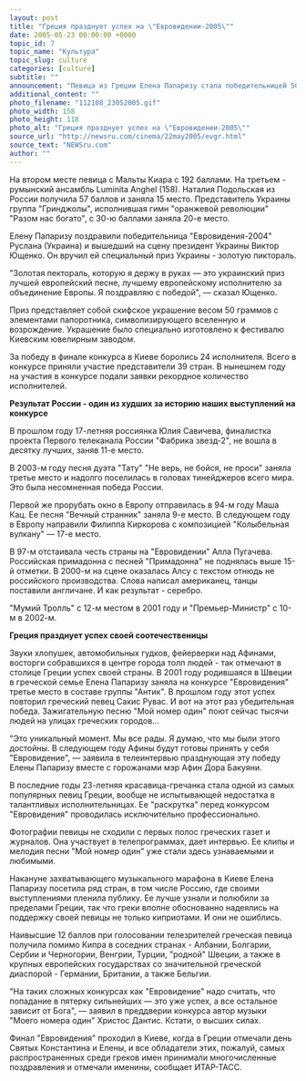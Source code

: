 ```yaml
---
layout: post
title: "Греция празднует успех на \"Евровидении-2005\""
date: 2005-05-23 00:00:00 +0000
topic_id: 7
topic_name: "Культура"
topic_slug: culture
categories: [culture]
subtitle: ""
announcement: "Певица из Греции Елена Папаризу стала победительницей 50-го песенного конкурса \"Евровидение-2005\", который завершился сегодня в Киеве. По итогам голосования она получила 230 баллов, сообщает ИТАР-ТАСС."
additional_content: ""
photo_filename: "112108_23052005.gif"
photo_width: 158
photo_height: 118
photo_alt: "Греция празднует успех на \"Евровидении-2005\""
source_url: "http://newsru.com/cinema/22may2005/evgr.html"
source_text: "NEWSru.com"
author: ""
---
```

На втором месте певица с Мальты Киара с 192 баллами. На третьем - румынский ансамбль Luminita Anghel (158). Наталия Подольская из России получила 57 баллов и заняла 15 место. Представитель Украины группа "Гринджолы", исполнившая гимн "оранжевой революции" "Разом нас богато", с 30-ю баллами заняла 20-е место.

Елену Папаризу поздравили победительница "Евровидения-2004" Руслана (Украина) и вышедший на сцену президент Украины Виктор Ющенко. Он вручил ей специальный приз Украины - золотую пиктораль.

"Золотая пектораль, которую я держу в руках &mdash; это украинский приз лучшей европейский песне, лучшему европейскому исполнителю за объединение Европы. Я поздравляю с победой", &mdash; сказал Ющенко.

Приз представляет собой скифское украшение весом 50 граммов с элементами папоротника, символизирующего вселенную и возрождение. Украшение было специально изготовлено к фестивалю Киевским ювелирным заводом.

За победу в финале конкурса в Киеве боролись 24 исполнителя. Всего в конкурсе приняли участие представители 39 стран. В нынешнем году на участия в конкурсе подали заявки рекордное количество исполнителей.

<strong>Результат России - один из худших за историю наших выступлений на конкурсе</strong>

В прошлом году 17-летняя россиянка Юлия Савичева, финалистка проекта Первого телеканала России "Фабрика звезд-2", не вошла в десятку лучших, заняв 11-е место.

В 2003-м году песня дуэта "Тату" "Не верь, не бойся, не проси" заняла третье место и надолго поселилась в головах тинейджеров всего мира. Это была несомненная победа России.

Первой же прорубать окно в Европу отправилась в 94-м году Маша Кац. Ее песня "Вечный странник" заняла 9-е место. В следующем году в Европу направили Филиппа Киркорова с композицией "Колыбельная вулкану" &mdash; 17-е место.

В 97-м отстаивала честь страны на "Евровидении" Алла Пугачева. Российская примадонна с песней "Примадонна" не поднялась выше 15-й отметки. В 2000-м на сцене оказалась Алсу с текстом отнюдь не российского производства. Слова написал американец, танцы поставили англичане. И как результат - серебро.

"Мумий Тролль" с 12-м местом в 2001 году и "Премьер-Министр" с 10-м в 2002-м.

<strong>Греция празднует успех своей соотечественицы</strong>

Звуки хлопушек, автомобильных гудков, фейерверки над Афинами, восторги собравшихся в центре города толп людей - так отмечают в столице Греции успех своей страны. В 2001 году родившаяся в Швеции в греческой семье Елена Папаризу заняла на конкурсе "Евровидения" третье место в составе группы "Антик". В прошлом году этот успех повторил греческий певец Сакис Рувас. И вот на этот раз убедительная победа. Зажигательную песню "Мой номер один" поют сейчас тысячи людей на улицах греческих городов...

"Это уникальный момент. Мы все рады. Я думаю, что мы были этого достойны. В следующем году Афины будут готовы принять у себя "Евровидение", &mdash; заявила в телеинтервью празднующая эту победу Елены Папаризу вместе с горожанами мэр Афин Дора Бакуяни.

В последние годы 23-летняя красавица-гречанка стала одной из самых популярных певиц Греции, вообще не испытывающей недостатка в талантливых исполнительницах. Ее "раскрутка" перед конкурсом "Евровидения" проводилась исключительно профессионально.

Фотографии певицы не сходили с первых полос греческих газет и журналов. Она участвует в телепрограммах, дает интервью. Ее клипы и мелодия песни "Мой номер один" уже стали здесь узнаваемыми и любимыми.

Накануне захватывающего музыкального марафона в Киеве Елена Папаризу посетила ряд стран, в том числе Россию, где своими выступлениями пленила публику. Ее лучше узнали и полюбили за пределами Греции, так что греки вполне обоснованно надеялись на поддержку своей певицы не только киприотами. И они не ошиблись.

Наивысшие 12 баллов при голосовании телезрителей греческая певица получила помимо Кипра в соседних странах - Албании, Болгарии, Сербии и Черногории, Венгрии, Турции, "родной" Швеции, а также в крупных европейских государствах со значительной греческой диаспорой - Германии, Британии, а также Бельгии.

"На таких сложных конкурсах как "Евровидение" надо считать, что попадание в пятерку сильнейших &mdash; это уже успех, а все остальное зависит от Бога", &mdash; заявил в преддверии конкурса автор музыки "Моего номера один" Христос Дантис. Кстати, о высших силах.

Финал "Евровидения" проходил в Киеве, когда в Греции отмечали день Святых Константина и Елены, и все обладатели этих, пожалуй, самых распространенных среди греков имен принимали многочисленные поздравления и отмечали именины, сообщает ИТАР-ТАСС.
